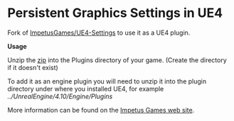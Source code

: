 Persistent Graphics Settings in UE4
===================================

Fork of [ImpetusGames/UE4-Settings](https://github.com/ImpetusGames/UE4-Settings) to use it as a UE4 plugin.


__Usage__

Unzip the [zip](https://github.com/selaoll/UE4-Settings/VideoSettings.zip) into the Plugins directory of your game. (Create the directory if it doesn't exist)

To add it as an engine plugin you will need to unzip it into the plugin directory under where you installed UE4, for example *../UnrealEngine/4.10/Engine/Plugins*


More information can be found on the [Impetus Games web site](https://impetus-games.com/blog/Persistent-Graphics-Settings-in-UE4).
